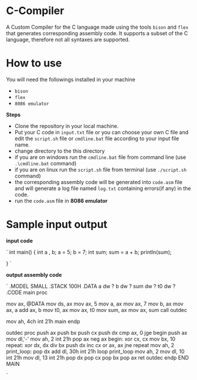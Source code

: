 # C-Compiler
A Custom Compiler for the C language made using the tools `bison` and `flex`
that generates corresponding assembly code. It supports a subset of the C language,
therefore not all syntaxes are supported. 

# How to use

You will need the followings installed in your machine
* `bison`
* `flex`
* `8086 emulator`

**Steps**

* Clone the repository in your local machine.
* Put your C code in `input.txt` file or you can choose your own C file and edit the `script.sh` file or    `cmdline.bat` file according to your input file name. 
* change directory to the this directory
* if you are on windows run the `cmdline.bat` file from command line (use `.\cmdline.bat` command)
* if you are on linux run the `script.sh` file from terminal (use `./script.sh ` command)
* the corresponding assembly code will be generated into `code.asm` file and will generate a log file named `log.txt` containing errors(if any) in the code.
* run the `code.asm` file in **8086 emulator**


# Sample input output

**input code**

`
int main()
{
    int a , b;
    a = 5;
    b = 7;
    int sum;
    sum = a + b;
    println(sum);
    
}
`

**output assembly code**


`
.MODEL SMALL
.STACK 100H
.DATA 
a dw ?
b dw ?
sum dw ?
t0 dw ?
.CODE
main proc

mov ax, @DATA
 mov ds, ax 
mov ax, 5
mov a, ax
mov ax, 7
mov b, ax
mov ax, a
add ax, b
mov t0, ax
mov ax, t0
mov sum, ax
mov ax, sum
call outdec

mov ah, 4ch 
 int 21h 
main endp


outdec proc
 push ax
 push bx
 push cx
 push dx
 cmp ax, 0
 jge begin
 push ax
 mov dl,'-'
 mov ah, 2
 int 21h
 pop ax
 neg ax
begin: 
 xor cx, cx
 mov bx, 10
repeat: 
 xor dx, dx
 div bx
 push dx
 inc cx
 or ax, ax
 jne repeat
 mov ah, 2
print_loop: 
 pop dx 
 add dl, 30h
 int 21h
 loop print_loop
 mov ah, 2
 mov dl, 10
 int 21h
 mov dl, 13
 int 21h
 pop dx
 pop cx
 pop bx
 pop ax
 ret
outdec endp
END MAIN

`